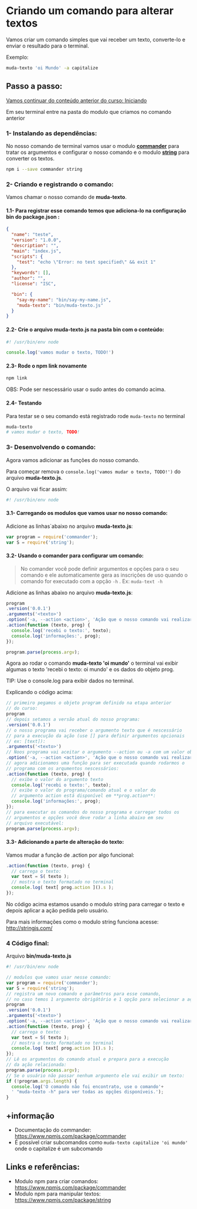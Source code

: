 # Criando um comando para alterar textos

Vamos criar um comando simples que vai receber um texto, converte-lo e enviar o resultado para o terminal.

Exemplo:

```sh
muda-texto 'oi Mundo' -a capitalize
```

## Passo a passo:

[Vamos continuar do conteúdo anterior do curso: Iniciando](1_iniciando.md)

Em seu terminal entre na pasta do modulo que criamos no comando anterior

### 1- Instalando as dependências:

No nosso comando de terminal vamos usar o modulo [**commander**](https://www.npmjs.com/package/commander) para tratar os argumentos e configurar o nosso comando e o modulo [**string**](https://www.npmjs.com/package/string) para converter os textos.

```sh
npm i --save commander string
```

### 2- Criando e registrando o comando:

Vamos chamar o nosso comando de **muda-texto**.

#### 1.1- Para registrar esse comando temos que adiciona-lo na configuração **bin** do **package.json** :

```json
{
  "name": "teste",
  "version": "1.0.0",
  "description": "",
  "main": "index.js",
  "scripts": {
    "test": "echo \"Error: no test specified\" && exit 1"
  },
  "keywords": [],
  "author": "",
  "license": "ISC",

  "bin": {
    "say-my-name": "bin/say-my-name.js",
    "muda-texto": "bin/muda-texto.js"
  }
}
```

#### 2.2- Crie o arquivo **muda-texto.js** na pasta **bin** com o conteúdo:

```js
#! /usr/bin/env node

console.log('vamos mudar o texto, TODO!')
```

#### 2.3- Rode o npm link novamente

```sh
npm link
```

OBS: Pode ser nescessário usar o sudo antes do comando acima.

#### 2.4- Testando

Para testar se o seu comando está registrado rode `muda-texto` no terminal

```sh
muda-texto
# vamos mudar o texto, TODO!
```

### 3- Desenvolvendo o comando:

Agora vamos adicionar as funções do nosso comando.

Para começar remova o `console.log('vamos mudar o texto, TODO!')` do arquivo **muda-texto.js**.

O arquivo vai ficar assim:

```js
#! /usr/bin/env node
```

#### 3.1- Carregando os modulos que vamos usar no nosso comando:

Adicione as linhas`abaixo no arquivo **muda-texto.js**:

```js
var program = require('commander');
var S = require('string');
```

#### 3.2- Usando o comander para configurar um comando:

> No comander você pode definir argumentos e opções para o seu comando e ele automaticamente gera as inscrições de uso quando o comando for executado com a opção `-h` . Ex: `muda-text -h`

Adicione as linhas abaixo no arquivo **muda-texto.js**:

```js
program
.version('0.0.1')
.arguments('<texto>')
.option('-a, --action <action>', 'Ação que o nosso comando vai realizar')
.action(function (texto, prog) {
  console.log('recebi o texto:', texto);
  console.log('informações:', prog);
});

program.parse(process.argv);
```

Agora ao rodar o comando **muda-texto 'oi mundo'** o terminal vai exibir algumas o texto 'recebi o texto: oi mundo' e os dados do objeto prog.

TIP: Use o console.log para exibir dados no terminal.

Explicando o código acima:

```js
// primeiro pegamos o objeto program definido na etapa anterior
// do curso:
program
// depois setamos a versão atual do nosso programa:
.version('0.0.1')
// o nosso programa vai receber o argumento texto que é nescessário 
// para a execução da ação (use [] para definir argumentos opcionais 
// ex: [text]):
.arguments('<texto>')
// Noos programa vai aceitar o argumento --action ou -a com um valor obrigatório:
.option('-a, --action <action>', 'Ação que o nosso comando vai realizar')
// agora adicionamos uma função para ser executada quando rodarmos o 
// programa com os arqumentos nescessários:
.action(function (texto, prog) {
  // exibe o valor do argumento texto
  console.log('recebi o texto:', texto);
  // exibe o valor do programa/comando atual e o valor do 
  // argumento action está disponível em **prog.action**:
  console.log('informações:', prog);
});
// para executar os comandos do nosso programa e carregar todos os 
// argumentos e opções você deve rodar a linha abaixo em seu 
// arquivo executável:
program.parse(process.argv);
```

#### 3.3- Adicionando a parte de alteração do texto:

Vamos mudar a função de .action por algo funcional:

```js
.action(function (texto, prog) {
  // carrega o texto:
  var text = S( texto );
  // mostra o texto formatado no terminal
  console.log( text[ prog.action ]().s );
});
```

No código acima estamos usando o modulo string para carregar o texto e depois aplicar a ação pedida pelo usuário.

Para mais informações como o modulo string funciona acesse: http://stringjs.com/

### 4 Código final:

Arquivo **bin/muda-texto.js**

```js
#! /usr/bin/env node

// modulos que vamos usar nesse comando:
var program = require('commander');
var S = require('string');
// registra um novo comando e parâmetros para esse comando, 
// no caso temos 1 argumento obrigátório e 1 opção para selecionar a ação:
program
.version('0.0.1')
.arguments('<texto>')
.option('-a, --action <action>', 'Ação que o nosso comando vai realizar')
.action(function (texto, prog) {
  // carrega o texto:
  var text = S( texto );
  // mostra o texto formatado no terminal
  console.log( text[ prog.action ]().s );
});
// Lê os argumentos do comando atual e prepara para a execução 
// da ação relacionada:
program.parse(process.argv);
// Se o usuário não passar nenhum argumento ele vai exibir um texto:
if (!program.args.length) {
  console.log('O comando não foi encontrato, use o comando'+
  ' "muda-texto -h" para ver todas as opções disponíveis.');
}

```

## +informação

- Documentação do commander: https://www.npmjs.com/package/commander
- É possível criar subcomandos como `muda-texto capitalize 'oi mundo'` onde o capitalize é um subcomando

## Links e referências:

- Modulo npm para criar comandos: https://www.npmjs.com/package/commander
- Modulo npm para manipular textos: https://www.npmjs.com/package/string
